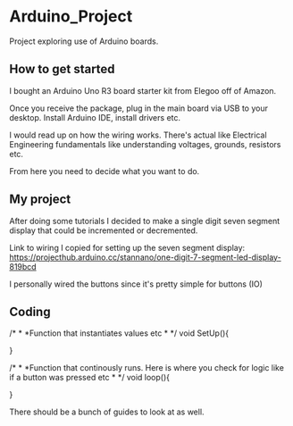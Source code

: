 # Arduino_Project
Project exploring use of Arduino boards.

## How to get started
I bought an Arduino Uno R3 board starter kit from Elegoo off of Amazon.

Once you receive the package, plug in the main board via USB to your desktop. Install Arduino IDE, install drivers etc.

I would read up on how the wiring works. There's actual like Electrical Engineering fundamentals like understanding voltages, grounds, resistors etc.

From here you need to decide what you want to do. 

## My project
After doing some tutorials I decided to make a single digit seven segment display that could be incremented or decremented.

Link to wiring I copied for setting up the seven segment display: https://projecthub.arduino.cc/stannano/one-digit-7-segment-led-display-819bcd

I personally wired the buttons since it's pretty simple for buttons (IO)
## Coding

/*
*
*Function that instantiates values etc
*
*/
void SetUp(){
    
}

/*
*
*Function that continously runs. Here is where you check for logic like if a button was pressed etc
*
*/
void loop(){
    
}

There should be a bunch of guides to look at as well.